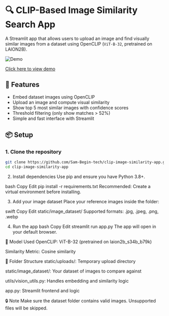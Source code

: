 # 🔍 CLIP-Based Image Similarity Search App

A Streamlit app that allows users to upload an image and find visually similar images from a dataset using OpenCLIP (`ViT-B-32`, pretrained on LAION2B).

![Demo](https://github.com/your-username/clip-image-similarity-app/assets/demo.gif)

[Click here to view demo](https://clip-ai-image-search.streamlit.app/)


## 🚀 Features

- Embed dataset images using OpenCLIP
- Upload an image and compute visual similarity
- Show top 5 most similar images with confidence scores
- Threshold filtering (only show matches > 52%)
- Simple and fast interface with Streamlit

## 📦 Setup

### 1. Clone the repository

```bash
git clone https://github.com/Sam-Begin-tech/clip-image-similarity-app.git
cd clip-image-similarity-app
```
2. Install dependencies
Use pip and ensure you have Python 3.8+.

bash
Copy
Edit
pip install -r requirements.txt
Recommended: Create a virtual environment before installing.

3. Add your image dataset
Place your reference images inside the folder:

swift
Copy
Edit
static/image_dataset/
Supported formats: .jpg, .jpeg, .png, .webp

4. Run the app
bash
Copy
Edit
streamlit run app.py
The app will open in your default browser.

🧠 Model Used
OpenCLIP: ViT-B-32 (pretrained on laion2b_s34b_b79k)

Similarity Metric: Cosine similarity

📁 Folder Structure
static/uploads/: Temporary upload directory

static/image_dataset/: Your dataset of images to compare against

utils/vision_utils.py: Handles embedding and similarity logic

app.py: Streamlit frontend and logic

🔒 Note
Make sure the dataset folder contains valid images. Unsupported files will be skipped.



